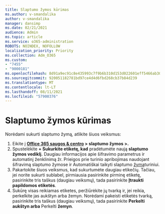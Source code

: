 ```yaml
---
title: Slaptumo žymos kūrimas
ms.author: v-smandalika
author: v-smandalika
manager: dansimp
ms.date: 02/21/2021
audience: Admin
ms.topic: article
ms.service: o365-administration
ROBOTS: NOINDEX, NOFOLLOW
localization_priority: Priority
ms.collection: Adm_O365
ms.custom:
- "7455"
- "9000181"
ms.openlocfilehash: 8d91a9ec91c8e435993c7f9b6b310d153d022601eff5466ab30782f8e8f560ed
ms.sourcegitcommit: 920051182781bd97ce4d4d6fbd268cb37b84d239
ms.translationtype: MT
ms.contentlocale: lt-LT
ms.lasthandoff: 08/11/2021
ms.locfileid: "57900376"
---
```

# <a name="create-a-sensitivity-label"></a>Slaptumo žymos kūrimas

Norėdami sukurti slaptumo žymą, atlikite šiuos veiksmus:

1. Eikite į **[Office 365 saugos & centro](https://sip.protection.office.com/) > slaptumo žymos >.**
2. Spustelėkite **+ Sukurkite etiketę, kad** pradėtumėte naują **slaptumo žymos vediklį.** Daugiau informacijos apie šifravimo parametrus ir [](https://docs.microsoft.com/microsoft-365/compliance/encryption-sensitivity-labels) automatinį ženklinimą žr. Prieigos prie turinio apribojimas naudojant šifravimą slaptumo žymose ir Automatiškai taikyti slaptumo [žymą](https://docs.microsoft.com/microsoft-365/compliance/apply-sensitivity-label-automatically)turiniui.
3. Pakartokite šiuos veiksmus, kad sukurtumėte daugiau etikečių. Tačiau, jei norite sukurti sublabel, pirmiausia pasirinkite pirminę etiketę, pasirinkite tris taškus (daugiau veiksmų), tada pasirinkite **Įtraukti papildomos etiketės**.
4. Sukūrę visas reikiamas etiketes, peržiūrėkite jų tvarką ir, jei reikia, perkelkite jas aukštyn arba žemyn. Norėdami pakeisti etiketės tvarką, pasirinkite tris taškus (daugiau veiksmų), tada pasirinkite **Perkelti aukštyn arba** Perkelti **žemyn**. 
